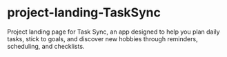 # project-landing-TaskSync
Project landing page for Task Sync, an app designed to help you plan daily tasks, stick to goals, and discover new hobbies through reminders, scheduling, and checklists.
